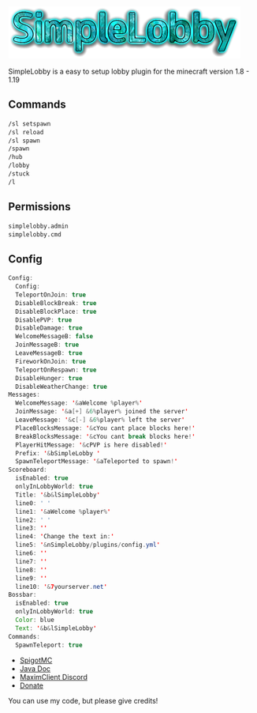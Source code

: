 ![SimpleLobby](https://github.com/JavaDevMC/images/blob/main/SimpleLobby.png?raw=true)

SimpleLobby is a easy to setup lobby plugin for the minecraft version 1.8 - 1.19


## Commands

```xml
/sl setspawn
/sl reload
/sl spawn
/spawn
/hub
/lobby
/stuck
/l
```

## Permissions

```xml
simplelobby.admin
simplelobby.cmd
```

## Config

```java
Config:
  Config:
  TeleportOnJoin: true
  DisableBlockBreak: true
  DisableBlockPlace: true
  DisablePVP: true
  DisableDamage: true
  WelcomeMessageB: false
  JoinMessageB: true
  LeaveMessageB: true
  FireworkOnJoin: true
  TeleportOnRespawn: true
  DisableHunger: true
  DisableWeatherChange: true
Messages:
  WelcomeMessage: '&aWelcome %player%'
  JoinMessage: '&a[+] &6%player% joined the server'
  LeaveMessage: '&c[-] &6%player% left the server'
  PlaceBlocksMessage: '&cYou cant place blocks here!'
  BreakBlocksMessage: '&cYou cant break blocks here!'
  PlayerHitMessage: '&cPVP is here disabled!'
  Prefix: '&bSimpleLobby '
  SpawnTeleportMessage: '&aTeleported to spawn!'
Scoreboard:
  isEnabled: true
  onlyInLobbyWorld: true
  Title: '&b&lSimpleLobby'
  line0: ' '
  line1: '&aWelcome %player%'
  line2: ' '
  line3: ''
  line4: 'Change the text in:'
  line5: '&nSimpleLobby/plugins/config.yml'
  line6: ''
  line7: ''
  line8: ''
  line9: ''
  line10: '&7yourserver.net'
Bossbar:
  isEnabled: true
  onlyInLobbyWorld: true
  Color: blue
  Text: '&b&lSimpleLobby'
Commands:
  SpawnTeleport: true

```
 

- [SpigotMC](https://www.spigotmc.org/resources/simplelobby-1-8-x.105614/)
- [Java Doc](https://cozy-faun-fb7369.netlify.app)
- [MaximClient Discord](https://discord.gg/gbqF32Qsv2)
- [Donate](https://www.paypal.com/donate/?hosted_button_id=9WKETML4G9JHE)

You can use my code, but please give credits!
